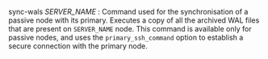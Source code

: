 sync-wals *SERVER_NAME*
:   Command used for the synchronisation of a passive node with its primary.
    Executes a copy of all the archived WAL files that are present on
    `SERVER_NAME` node. This command is available only for passive nodes,
    and uses the `primary_ssh_command` option to establish a secure connection
    with the primary node.
